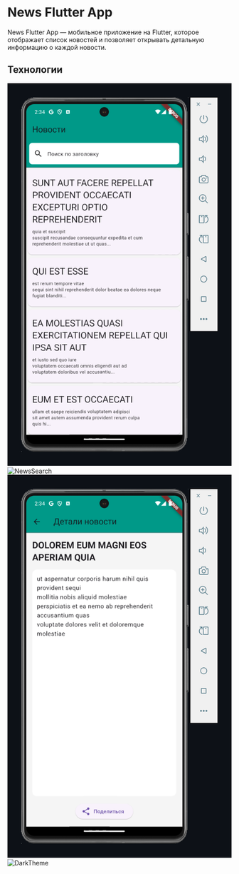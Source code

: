 # News Flutter App

News Flutter App — мобильное приложение на Flutter, которое отображает список новостей и позволяет открывать детальную информацию о каждой новости.

## Технологии

![NewsListScreen](assets/images/NewsListScreen.png)
![NewsSearch](assets/MediaPage.png)
![DetailScreen](assets/images/NewsDetailScreen.png)
![DarkTheme](aassets/images/DarkTheme.png)
